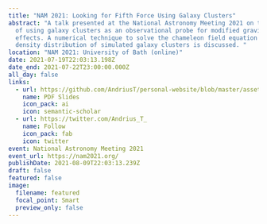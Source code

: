 ```yaml
---
title: "NAM 2021: Looking for Fifth Force Using Galaxy Clusters"
abstract: "A talk presented at the National Astronomy Meeting 2021 on the topic
  of using galaxy clusters as an observational probe for modified gravity
  effects. A numerical technique to solve the chameleon field equation for the
  density distribution of simulated galaxy clusters is discussed. "
location: "NAM 2021: University of Bath (online)"
date: 2021-07-19T22:03:13.198Z
date_end: 2021-07-22T23:00:00.000Z
all_day: false
links:
  - url: https://github.com/AndriusT/personal-website/blob/master/assets/media/talks/NAM_2021_talk.pdf
    name: PDF Slides
    icon_pack: ai
    icon: semantic-scholar
  - url: https://twitter.com/Andrius_T_
    name: Follow
    icon_pack: fab
    icon: twitter
event: National Astronomy Meeting 2021
event_url: https://nam2021.org/
publishDate: 2021-08-09T22:03:13.239Z
draft: false
featured: false
image:
  filename: featured
  focal_point: Smart
  preview_only: false
---
```

